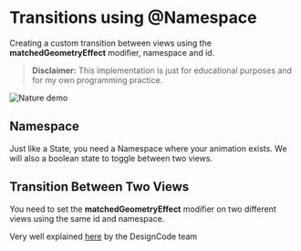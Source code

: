 # Transitions using @Namespace

Creating a custom transition between views using the **matchedGeometryEffect** modifier, namespace and id.

> **Disclaimer:** This implementation is just for educational purposes and for my own programming practice.

![Nature demo](nature-demo.gif)

## Namespace
Just like a State, you need a Namespace where your animation exists. We will also a boolean state to toggle between two views.

## Transition Between Two Views
You need to set the **matchedGeometryEffect** modifier on two different views using the same id and namespace.

Very well explained [here](https://designcode.io/swiftui-handbook-matched-geometry-effect) by the DesignCode team
